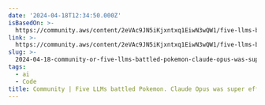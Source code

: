 ```yaml
---
date: '2024-04-18T12:34:50.000Z'
isBasedOn: >-
  https://community.aws/content/2eVAc9JN5iKjxntxq1EiwN3wQW1/five-llms-battled-pokemon-claude-opus-was-super-effective
link: >-
  https://community.aws/content/2eVAc9JN5iKjxntxq1EiwN3wQW1/five-llms-battled-pokemon-claude-opus-was-super-effective
slug: >-
  2024-04-18-community-or-five-llms-battled-pokemon-claude-opus-was-super-effective
tags:
  - ai
  - Code
title: Community | Five LLMs battled Pokemon. Claude Opus was super effective
---
```


